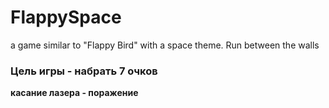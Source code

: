 # FlappySpace
a game similar to "Flappy Bird" with a space theme. Run between the walls








### Цель игры **- набрать 7 очков**
**касание лазера - поражение**

